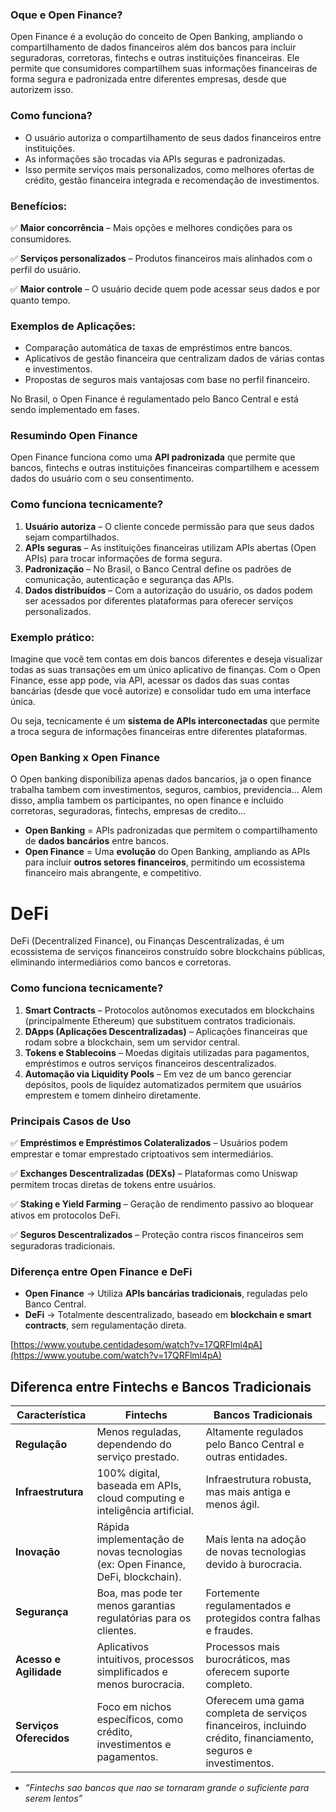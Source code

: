 ### Oque e Open Finance?

Open Finance é a evolução do conceito de Open Banking, ampliando o compartilhamento de dados financeiros além dos bancos para incluir seguradoras, corretoras, fintechs e outras instituições financeiras. Ele permite que consumidores compartilhem suas informações financeiras de forma segura e padronizada entre diferentes empresas, desde que autorizem isso.

### Como funciona?

- O usuário autoriza o compartilhamento de seus dados financeiros entre instituições.
- As informações são trocadas via APIs seguras e padronizadas.
- Isso permite serviços mais personalizados, como melhores ofertas de crédito, gestão financeira integrada e recomendação de investimentos.

### Benefícios:

✅ **Maior concorrência** – Mais opções e melhores condições para os consumidores.

✅ **Serviços personalizados** – Produtos financeiros mais alinhados com o perfil do usuário.

✅ **Maior controle** – O usuário decide quem pode acessar seus dados e por quanto tempo.

### Exemplos de Aplicações:

- Comparação automática de taxas de empréstimos entre bancos.
- Aplicativos de gestão financeira que centralizam dados de várias contas e investimentos.
- Propostas de seguros mais vantajosas com base no perfil financeiro.

No Brasil, o Open Finance é regulamentado pelo Banco Central e está sendo implementado em fases.

### Resumindo Open Finance

Open Finance funciona como uma **API padronizada** que permite que bancos, fintechs e outras instituições financeiras compartilhem e acessem dados do usuário com o seu consentimento.

### Como funciona tecnicamente?

1. **Usuário autoriza** – O cliente concede permissão para que seus dados sejam compartilhados.
2. **APIs seguras** – As instituições financeiras utilizam APIs abertas (Open APIs) para trocar informações de forma segura.
3. **Padronização** – No Brasil, o Banco Central define os padrões de comunicação, autenticação e segurança das APIs.
4. **Dados distribuídos** – Com a autorização do usuário, os dados podem ser acessados por diferentes plataformas para oferecer serviços personalizados.

### Exemplo prático:

Imagine que você tem contas em dois bancos diferentes e deseja visualizar todas as suas transações em um único aplicativo de finanças. Com o Open Finance, esse app pode, via API, acessar os dados das suas contas bancárias (desde que você autorize) e consolidar tudo em uma interface única.

Ou seja, tecnicamente é um **sistema de APIs interconectadas** que permite a troca segura de informações financeiras entre diferentes plataformas.

### Open Banking x Open Finance

O Open banking disponibiliza apenas dados bancarios, ja o open finance trabalha tambem com investimentos, seguros, cambios, previdencia… Alem disso, amplia tambem os participantes, no open finance e incluido corretoras, seguradoras, fintechs, empresas de credito…

- **Open Banking** = APIs padronizadas que permitem o compartilhamento de **dados bancários** entre bancos.
- **Open Finance** = Uma **evolução** do Open Banking, ampliando as APIs para incluir **outros setores financeiros**, permitindo um ecossistema financeiro mais abrangente, e competitivo.

# DeFi

DeFi (Decentralized Finance), ou Finanças Descentralizadas, é um ecossistema de serviços financeiros construído sobre blockchains públicas, eliminando intermediários como bancos e corretoras.

### **Como funciona tecnicamente?**

1. **Smart Contracts** – Protocolos autônomos executados em blockchains (principalmente Ethereum) que substituem contratos tradicionais.
2. **DApps (Aplicações Descentralizadas)** – Aplicações financeiras que rodam sobre a blockchain, sem um servidor central.
3. **Tokens e Stablecoins** – Moedas digitais utilizadas para pagamentos, empréstimos e outros serviços financeiros descentralizados.
4. **Automação via Liquidity Pools** – Em vez de um banco gerenciar depósitos, pools de liquidez automatizados permitem que usuários emprestem e tomem dinheiro diretamente.

### **Principais Casos de Uso**

✅ **Empréstimos e Empréstimos Colateralizados** – Usuários podem emprestar e tomar emprestado criptoativos sem intermediários.

✅ **Exchanges Descentralizadas (DEXs)** – Plataformas como Uniswap permitem trocas diretas de tokens entre usuários.

✅ **Staking e Yield Farming** – Geração de rendimento passivo ao bloquear ativos em protocolos DeFi.

✅ **Seguros Descentralizados** – Proteção contra riscos financeiros sem seguradoras tradicionais.

### **Diferença entre Open Finance e DeFi**

- **Open Finance** → Utiliza **APIs bancárias tradicionais**, reguladas pelo Banco Central.
- **DeFi** → Totalmente descentralizado, baseado em **blockchain e smart contracts**, sem regulamentação direta.

[https://www.youtube.centidadesom/watch?v=17QRFlml4pA](https://www.youtube.com/watch?v=17QRFlml4pA)

## Diferenca entre Fintechs e Bancos Tradicionais

| **Característica** | **Fintechs** | **Bancos Tradicionais** |
| --- | --- | --- |
| **Regulação** | Menos reguladas, dependendo do serviço prestado. | Altamente regulados pelo Banco Central e outras entidades. |
| **Infraestrutura** | 100% digital, baseada em APIs, cloud computing e inteligência artificial. | Infraestrutura robusta, mas mais antiga e menos ágil. |
| **Inovação** | Rápida implementação de novas tecnologias (ex: Open Finance, DeFi, blockchain). | Mais lenta na adoção de novas tecnologias devido à burocracia. |
| **Segurança** | Boa, mas pode ter menos garantias regulatórias para os clientes. | Fortemente regulamentados e protegidos contra falhas e fraudes. |
| **Acesso e Agilidade** | Aplicativos intuitivos, processos simplificados e menos burocracia. | Processos mais burocráticos, mas oferecem suporte completo. |
| **Serviços Oferecidos** | Foco em nichos específicos, como crédito, investimentos e pagamentos. | Oferecem uma gama completa de serviços financeiros, incluindo crédito, financiamento, seguros e investimentos. |
- *”Fintechs sao bancos que nao se tornaram grande o suficiente para serem lentos”*
